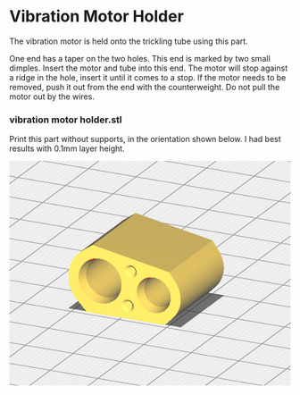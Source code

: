 # Vibration Motor Holder

The vibration motor is held onto the trickling tube using this part.  

One end has a taper on the two holes.  This end is marked by two small dimples. Insert the motor and tube into this end.  The motor will stop against a ridge in the hole, insert it until it comes to a stop.  If the motor needs to be removed, push it out from the end with the counterweight.  Do not pull the motor out by the wires.

### vibration motor holder.stl

Print this part without supports, in the orientation shown below.  I had best results with 0.1mm layer height.


![knob orientation](motor_holder_orientation.png)


